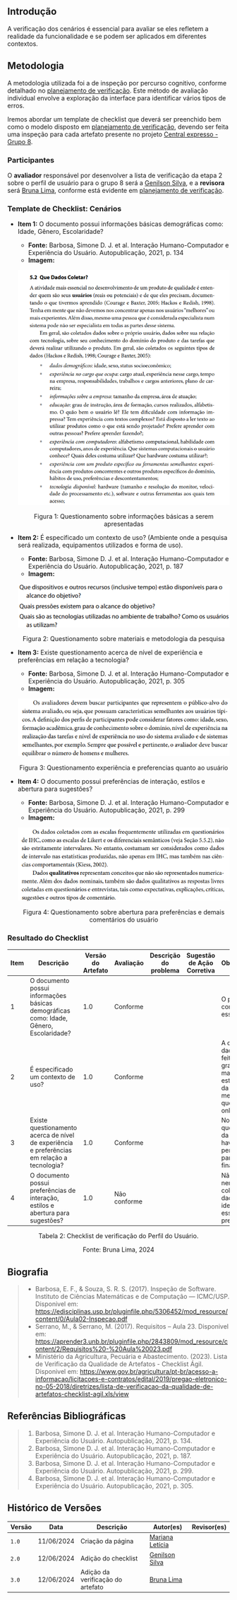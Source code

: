 ## Introdução
A verificação dos cenários é essencial para avaliar se eles refletem a realidade da funcionalidade e se podem ser aplicados em diferentes contextos.

## Metodologia
A metodologia utilizada foi a de inspeção por percurso cognitivo, conforme detalhado no [planejamento de verificação](../planejamento_verificacao.md). Este método de avaliação individual envolve a exploração da interface para identificar vários tipos de erros.

Iremos abordar um template de checklist que deverá ser preenchido bem como o modelo disposto em [planejamento de verificação](../planejamento_verificacao.md), devendo ser feita uma inspeção para cada artefato presente no projeto [Central expresso - Grupo 8](https://interacao-humano-computador.github.io/2024.1-Central-Expresso/).

### Participantes
O **avaliador** responsável por desenvolver a lista de verificação da etapa 2 sobre o perfil de usuário para o grupo 8 será a [Genilson Silva](https://github.com/GenilsonJrs), e a **revisora** será [Bruna Lima](https://github.com/libruna), conforme está evidente em [planejamento de verificação](../planejamento_verificacao.md).

### Template de Checklist: Cenários

- **Item 1:** O documento possui informações básicas demográficas como: Idade, Gênero, Escolaridade?
    - **Fonte:**  Barbosa, Simone D. J. et al. Interação Humano-Computador e Experiência do Usuário. Autopublicação, 2021, p. 134
    - **Imagem:** <br>

    <center>

    ![](img/perfil1.png)

    </center>

    <p style="text-align: center">Figura 1: Questionamento sobre informações básicas a serem apresentadas</p>

- **Item 2:** É especificado um contexto de uso? (Ambiente onde a pesquisa será realizada, equipamentos utilizados e forma de uso).
    - **Fonte:**  Barbosa, Simone D. J. et al. Interação Humano-Computador e Experiência do Usuário. Autopublicação, 2021, p. 187
    - **Imagem:** <br>

    <center>

    ![](img/perfil2.png)

    </center>

    <p style="text-align: center">Figura 2: Questionamento sobre materiais e metodologia da pesquisa</p>

- **Item 3:** Existe questionamento acerca de nível de experiência e preferências em relação a tecnologia?
    - **Fonte:** Barbosa, Simone D. J. et al. Interação Humano-Computador e Experiência do Usuário. Autopublicação, 2021, p. 305
    - **Imagem:** <br>

    <center>

    ![](img/perfil3.png)

    </center>

    <p style="text-align: center">Figura 3: Questionamento experiência e preferencias quanto ao usuário</p>

- **Item 4:** O documento possui preferências de interação, estilos e abertura para sugestões?
    - **Fonte:** Barbosa, Simone D. J. et al. Interação Humano-Computador e Experiência do Usuário. Autopublicação, 2021, p. 299
    - **Imagem:** <br>

    <center>

    ![](img/perfil4.png)

    </center>

    <p style="text-align: center">Figura 4: Questionamento sobre abertura para preferências e demais comentários do usuário</p>

### Resultado do Checklist

<center> 

| Item | Descrição      | Versão do Artefato | Avaliação      | Descrição do problema | Sugestão de Ação Corretiva | Observações |
| ---- | -------------- | ------------------ | -------------- | --------------------- | -------------------------- | ----------- |
|  1   | O documento possui informações básicas demográficas como: Idade, Gênero, Escolaridade? | 1.0 | Conforme | | | O perfil contém todos esses itens. |
|  2   | É especificado um contexto de uso? | 1.0 | Conforme | | | A coleta de dados foi feita em grande maioria com estudantes da FGA por meio de questionários online. |
|  3   | Existe questionamento acerca de nível de experiência e preferências em relação a tecnologia? | 1.0 | Conforme | | | No questionário da pesquisa haviam perguntas para essa finalidade. | 
|  4   | O documento possui preferências de interação, estilos e abertura para sugestões? | 1.0 | Não conforme | | | Não houve nenhuma coleta de dados para identificar essas preferências |

</center>

<p style="text-align: center">Tabela 2: Checklist de verificação do Perfil do Usuário.</p>
<p style="text-align: center">Fonte: Bruna Lima, 2024</p>

## Biografia
>- Barbosa, E. F., & Souza, S. R. S. (2017). Inspeção de Software. Instituto de Ciências Matemáticas e de Computação — ICMC/USP. Disponivel em: https://edisciplinas.usp.br/pluginfile.php/5306452/mod_resource/content/0/Aula02-Inspecao.pdf
>- Serrano, M., & Serrano, M. (2017). Requisitos – Aula 23. Disponivel em: https://aprender3.unb.br/pluginfile.php/2843809/mod_resource/content/2/Requisitos%20-%20Aula%20023.pdf
>- Ministério da Agricultura, Pecuária e Abastecimento. (2023). Lista de Verificação da Qualidade de Artefatos - Checklist Ágil. Disponivel em: https://www.gov.br/agricultura/pt-br/acesso-a-informacao/licitacoes-e-contratos/edital/2019/pregao-eletronico-no-05-2018/diretrizes/lista-de-verificacao-da-qualidade-de-artefatos-checklist-agil.xls/view

## Referências Bibliográficas
> 1. Barbosa, Simone D. J. et al. Interação Humano-Computador e Experiência do Usuário. Autopublicação, 2021, p. 134.
> 2. Barbosa, Simone D. J. et al. Interação Humano-Computador e Experiência do Usuário. Autopublicação, 2021, p. 187.
> 3. Barbosa, Simone D. J. et al. Interação Humano-Computador e Experiência do Usuário. Autopublicação, 2021, p. 299.
> 4. Barbosa, Simone D. J. et al. Interação Humano-Computador e Experiência do Usuário. Autopublicação, 2021, p. 305.

## Histórico de Versões

| Versão |    Data    | Descrição                                 | Autor(es)                                       | Revisor(es)                                    |
| ------ | :--------: | ----------------------------------------- | ----------------------------------------------- | ---------------------------------------------- |
| `1.0`   | 11/06/2024 | Criação da página                         | [Mariana Letícia](https://github.com/Marianannn) |   |
| `2.0`   | 12/06/2024 | Adição do checklist                       | [Genilson Silva](https://github.com/GenilsonJrs) |   |
| `3.0`   | 12/06/2024 | Adição da verificação do artefato         | [Bruna Lima](https://github.com/libruna) |   |